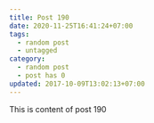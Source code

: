 ```yaml
---
title: Post 190
date: 2020-11-25T16:41:24+07:00
tags:
  - random post
  - untagged
category:
  - random post
  - post has 0
updated: 2017-10-09T13:02:13+07:00
---
```

This is content of post 190